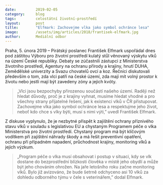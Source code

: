 ```yaml
---
date:         2019-02-05
category:     blog
tags:         celostátní životní-prostředí
layout:       post
title:        "Elfmark: Zachovejme vlka jako symbol ochránce lesa"
image:        /assets/img/articles/2018/frantisek-elfmark.jpg
author:       Mediální odbor
---
```


Praha, 5. února 2019 – Pirátský poslanec František Elfmark uspořádal dnes pod záštitou Výboru pro životní prostředí kulatý stůl věnovaný výskytu vlků na území České republiky. Debaty se zúčastnili zástupci z Ministerstva životního prostředí, Agentury na ochranu přírody a krajiny, hnutí DUHA, Zemědělské univerzity a Svazu chovatelů ovcí a koz. Řečníci diskutovali především o tom, zda vlci patří na české území, zda mají mít volný prostor k životu nebo jestli mají být zavedeny zóny a jejich kvóty. 

> „Vlci jsou bezpochyby přirozenou součástí našeho území. Raději než hledat důvody, proč je z krajiny vyhnat, musíme hledat vhodné a pro všechny strany přijatelné řešení, jak k existenci vlků v ČR přistupovat. Zachovejme vlka jako symbol ochránce lesa a respektujme jeho život, neboť kdo chce s vlky býti, musí s nimi výti,” uvedl František Elfmark.

Z diskuse vyplynulo, že je nezbytné přispět k zajištění ochrany příznivého stavu vlků v souladu s legislativou EU a chystaným Programem péče o vlka Ministerstva pro životní prostředí. Chystaný program má být klíčovým vodítkem při zajištění náhrady škody a má řešit preventivní opatření, ochranu při případném napadení, průchodnost krajiny, monitoring vlků a jejich výzkum.

> „Program péče o vlka musí obsahovat i postup v situaci, kdy se vlk dostane do bezprostřední blízkosti člověka v místě jeho obydlí a může být jeho chováním ohrožen. Na jaře letošního roku začne monitoring vlků. Bylo již avizováno, že bude šetrně odchyceno asi 10 vlků za dohledu odborného týmu v čele s veterinářem,” dodal Elfmark.
